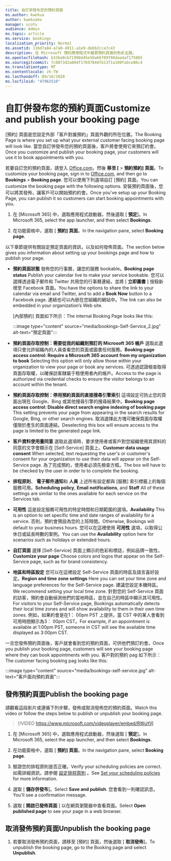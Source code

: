 ```yaml
---
title: 自訂併發布您的預約頁面
ms.author: kwekua
author: kwekuako
manager: scotv
audience: Admin
ms.topic: article
ms.service: bookings
localization_priority: Normal
ms.assetid: 116d7a84-a7a0-4911-a1e9-debb2cca7c43
description: 在 Microsoft 預約應用程式中變更預約頁面的色彩主題。
ms.openlocfilehash: b33be0cb71998d45e50a66f89f98daa4af175865
ms.sourcegitcommit: 7c0873d2a804f17697844fb13f1a100fabce86c4
ms.translationtype: MT
ms.contentlocale: zh-TW
ms.lasthandoff: 09/18/2020
ms.locfileid: "47962510"
---
```

# <a name="customize-and-publish-your-booking-page"></a><span data-ttu-id="f3816-103">自訂併發布您的預約頁面</span><span class="sxs-lookup"><span data-stu-id="f3816-103">Customize and publish your booking page</span></span>

<span data-ttu-id="f3816-104">[預約] 頁面是您設定外部「客戶對誰預約」頁面外觀的所在位置。</span><span class="sxs-lookup"><span data-stu-id="f3816-104">The Booking Page is where you set up what your external customer facing booking page will look like.</span></span> <span data-ttu-id="f3816-105">當您自訂併發布您的預約頁面後，客戶將會使用它來預訂約會。</span><span class="sxs-lookup"><span data-stu-id="f3816-105">Once you customize and publish your booking page, your customers will use it to book appointments with you.</span></span>

<span data-ttu-id="f3816-106">若要自訂您的預約頁面，請登入 [Office.com](https://office.com)，然後 **移至 [** \> **預約預約] 頁面**。</span><span class="sxs-lookup"><span data-stu-id="f3816-106">To customize your booking page, sign in to [Office.com](https://office.com), and then go to **Bookings** \> **Booking page**.</span></span> <span data-ttu-id="f3816-107">您可以使用下列選項自訂 [預約] 頁面。</span><span class="sxs-lookup"><span data-stu-id="f3816-107">You can customize the booking page with the following options.</span></span> <span data-ttu-id="f3816-108">安裝預約頁面後，您可以將其發佈，讓客戶可以開始預約約會。</span><span class="sxs-lookup"><span data-stu-id="f3816-108">Once you've setup up your Booking Page, you can publish it so customers can start booking appointments with you.</span></span>

1. <span data-ttu-id="f3816-109">在 [Microsoft 365] 中，選取應用程式啟動器，然後選取 [ **預定**]。</span><span class="sxs-lookup"><span data-stu-id="f3816-109">In Microsoft 365, select the app launcher, and then select **Bookings**.</span></span>

2. <span data-ttu-id="f3816-110">在功能窗格中，選取 [ **預約] 頁面**。</span><span class="sxs-lookup"><span data-stu-id="f3816-110">In the navigation pane, select **Booking page**.</span></span>

<span data-ttu-id="f3816-111">以下章節提供有關設定預定頁面的資訊，以及如何發佈頁面。</span><span class="sxs-lookup"><span data-stu-id="f3816-111">The section below gives you information about setting up your bookings page and how to publish your page.</span></span>

- <span data-ttu-id="f3816-112">**預約頁面狀態** 發佈您的行事曆，讓您的服務 bookable。</span><span class="sxs-lookup"><span data-stu-id="f3816-112">**Booking page status** Publish your calendar live to make your service bookable.</span></span> <span data-ttu-id="f3816-113">您可以選擇透過電子郵件和 Twitter 共用您的行事曆連結，並將 [ **立即圖書** ] 按鈕新增至 Facebook 頁面。</span><span class="sxs-lookup"><span data-stu-id="f3816-113">You have the options to share the link to your calendar via email and Twitter, and to add a **Book Now** button to a Facebook page.</span></span> <span data-ttu-id="f3816-114">連結也可以內嵌在您組織的網站中。</span><span class="sxs-lookup"><span data-stu-id="f3816-114">The link can also be embedded in your organization’s Web site.</span></span>

    <span data-ttu-id="f3816-115">[內部預約] 頁面如下所示：</span><span class="sxs-lookup"><span data-stu-id="f3816-115">The internal Booking Page looks like this:</span></span>

    :::image type="content" source="media/bookings-Self-Service_2.jpg" alt-text="預定頁面":::

- <span data-ttu-id="f3816-117">**預約頁面存取控制：需要從我的組織到預訂的 Microsoft 365 帳戶**  選取此選項只會允許組織內的人員查看您的頁面或圖書任何服務。</span><span class="sxs-lookup"><span data-stu-id="f3816-117">**Booking page access control: Require a Microsoft 365 account from my organization to book**  Selecting this option will only allow those within your organization to view your page or book any services.</span></span> <span data-ttu-id="f3816-118">可透過認證檢查取得頁面存取權，以確保訪客隸屬于租使用者內的帳戶。</span><span class="sxs-lookup"><span data-stu-id="f3816-118">Access to the page is authorized via credential checks to ensure the visitor belongs to an account within the tenant.</span></span>

- <span data-ttu-id="f3816-119">**預約頁面存取控制：停用預約頁面的直接搜尋引擎索引** 這項設定可防止您的頁面出現在 Google、Bing 或其他搜尋引擎的搜尋結果中。</span><span class="sxs-lookup"><span data-stu-id="f3816-119">**Booking page access control: Disable direct search engine indexing of booking page** This setting prevents your page from appearing in the search results for Google, Bing, or other search engines.</span></span> <span data-ttu-id="f3816-120">取消選擇此方塊可確保頁面存取權僅限於產生的頁面連結。</span><span class="sxs-lookup"><span data-stu-id="f3816-120">Deselecting this box will ensure access to the page is limited to the generated page link.</span></span>

- <span data-ttu-id="f3816-121">**客戶資料使用量同意** 選取此選項時，要求使用者或客戶對您組織使用其資料的同意的文字會顯示在 [Self-Service] 頁面上。</span><span class="sxs-lookup"><span data-stu-id="f3816-121">**Customer data usage consent** When selected, text requesting the user's or customer's consent for your organization to use their data will appear on the Self-Service page.</span></span> <span data-ttu-id="f3816-122">為了完成預約，使用者必須先檢查方框。</span><span class="sxs-lookup"><span data-stu-id="f3816-122">The box will have to be checked by the user in order to to complete the booking.</span></span>

- <span data-ttu-id="f3816-123">**排程原則**、 **電子郵件通知**和 **人員** 上述所有設定都與 [服務] 索引標籤上的每個服務可用。</span><span class="sxs-lookup"><span data-stu-id="f3816-123">**Scheduling policy**, **Email notifications**, and **Staff** All of these settings are similar to the ones available for each service on the Services tab.</span></span>

- <span data-ttu-id="f3816-124">**可用性** 這是設定服務可用性的特定時間和日期範圍的選項。</span><span class="sxs-lookup"><span data-stu-id="f3816-124">**Availability** This is an option to set specific time and date ranges of availability for a service.</span></span> <span data-ttu-id="f3816-125">否則，預約會預設為您的上班時間。</span><span class="sxs-lookup"><span data-stu-id="f3816-125">Otherwise, Bookings will default to your business hours.</span></span> <span data-ttu-id="f3816-126">您可以在這裡使用 **可用性** 選項，以取得公休日或延長時數的案例。</span><span class="sxs-lookup"><span data-stu-id="f3816-126">You can use the **Availability** option here for scenarios such as holidays or extended hours.</span></span>

- <span data-ttu-id="f3816-127">**自訂頁面** 選擇 [Self-Service] 頁面上顯示的色彩和標誌，例如品牌一致性。</span><span class="sxs-lookup"><span data-stu-id="f3816-127">**Customize your page** Choose colors and logos that appear on the Self-Service page, such as for brand consistency.</span></span>

- <span data-ttu-id="f3816-128">**地區和時區設定** 您可以在這裡設定 Self-Service 頁面的時區及語言喜好設定。</span><span class="sxs-lookup"><span data-stu-id="f3816-128">**Region and time zone settings** Here you can set your time zone and language preferences for the Self-Service page.</span></span> <span data-ttu-id="f3816-129">建議您設定本機時區。</span><span class="sxs-lookup"><span data-stu-id="f3816-129">We recommend setting your local time zone.</span></span> <span data-ttu-id="f3816-130">針對您的 Self-Service 頁面的訪客，預約會自動偵測他們的當地時區，並在自己的時區中顯示其可用性。</span><span class="sxs-lookup"><span data-stu-id="f3816-130">For visitors to your Self-Service page, Bookings automatically detects their local time zones and will show availability to them in their own time zones.</span></span> <span data-ttu-id="f3816-131">例如，如果約會是在1： 00pm PST 上提供，當 CST 中的某人會看到可用時間顯示為3： 00pm CST。</span><span class="sxs-lookup"><span data-stu-id="f3816-131">For example, if an appointment is available at 1:00pm PST, someone in CST will see the available time displayed as 3:00pm CST.</span></span>

<span data-ttu-id="f3816-132">一旦您發佈預約頁面後，客戶就會看到您的預約頁面，可供他們預訂約會。</span><span class="sxs-lookup"><span data-stu-id="f3816-132">Once you publish your booking page, customers will see your booking page where they can book appointments with you.</span></span> <span data-ttu-id="f3816-133">客戶對的預約 pag 如下所示：</span><span class="sxs-lookup"><span data-stu-id="f3816-133">The customer facing booking pag looks like this:</span></span>

:::image type="content" source="media/bookings-self-service.jpg" alt-text="客戶面向預約頁面":::

## <a name="publish-the-booking-page"></a><span data-ttu-id="f3816-135">發佈預約頁面</span><span class="sxs-lookup"><span data-stu-id="f3816-135">Publish the booking page</span></span>

<span data-ttu-id="f3816-136">請觀看這段影片或遵循下列步驟，發佈或取消發佈您的預約頁面。</span><span class="sxs-lookup"><span data-stu-id="f3816-136">Watch this video or follow the steps below to publish or unpublish your booking page.</span></span>

> [!VIDEO https://www.microsoft.com/videoplayer/embed/RWuYil]

1. <span data-ttu-id="f3816-137">在 [Microsoft 365] 中，選取應用程式啟動器，然後選取 [ **預定**]。</span><span class="sxs-lookup"><span data-stu-id="f3816-137">In Microsoft 365, select the app launcher, and then select **Bookings**.</span></span>

1. <span data-ttu-id="f3816-138">在功能窗格中，選取 [ **預約] 頁面**。</span><span class="sxs-lookup"><span data-stu-id="f3816-138">In the navigation pane, select **Booking page**.</span></span>

1. <span data-ttu-id="f3816-139">驗證您的排程原則是否正確。</span><span class="sxs-lookup"><span data-stu-id="f3816-139">Verify your scheduling policies are correct.</span></span> <span data-ttu-id="f3816-140">如需詳細資訊，請參閱 [設定排程原則](set-scheduling-policies.md) 。</span><span class="sxs-lookup"><span data-stu-id="f3816-140">See [Set your scheduling policies](set-scheduling-policies.md) for more information.</span></span>

1. <span data-ttu-id="f3816-141">選取 [ **儲存併發布**]。</span><span class="sxs-lookup"><span data-stu-id="f3816-141">Select **Save and publish**.</span></span> <span data-ttu-id="f3816-142">您會看到一則確認訊息。</span><span class="sxs-lookup"><span data-stu-id="f3816-142">You'll see a confirmation message.</span></span>

1. <span data-ttu-id="f3816-143">選取 [ **開啟已發佈頁面** ] 以在網頁瀏覽器中查看頁面。</span><span class="sxs-lookup"><span data-stu-id="f3816-143">Select **Open published page** to see your page in a web browser.</span></span>

## <a name="unpublish-the-booking-page"></a><span data-ttu-id="f3816-144">取消發佈預約頁面</span><span class="sxs-lookup"><span data-stu-id="f3816-144">Unpublish the booking page</span></span>

1. <span data-ttu-id="f3816-145">若要取消發佈預約頁面，請移至 [預約] 頁面，然後選取 [ **取消發佈**]。</span><span class="sxs-lookup"><span data-stu-id="f3816-145">To unpublish the booking page, go to the Booking page and select **Unpublish**.</span></span>
